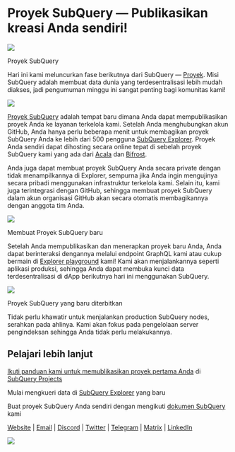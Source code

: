 # Proyek SubQuery — Publikasikan kreasi Anda sendiri!

![](https://miro.medium.com/max/1400/0*Jhkt10DyMiptFocJ)

Proyek SubQuery

Hari ini kami meluncurkan fase berikutnya dari SubQuery — [Proyek](https://project.subquery.network). Misi SubQuery adalah membuat data dunia yang terdesentralisasi lebih mudah diakses, jadi pengumuman minggu ini sangat penting bagi komunitas kami!



![](https://miro.medium.com/max/464/0*FTsLOuy0A4cWEwcp)

[Proyek SubQuery](https://project.subquery.network) adalah tempat baru dimana Anda dapat mempublikasikan proyek Anda ke layanan terkelola kami. Setelah Anda menghubungkan akun GitHub, Anda hanya perlu beberapa menit untuk membagikan proyek SubQuery Anda ke lebih dari 500 pengguna [SubQuery Explorer](https://explorer.subquery.network/). Proyek Anda sendiri dapat dihosting secara online tepat di sebelah proyek SubQuery kami yang ada dari [Acala](https://explorer.subquery.network/subquery/OnFinality-io/acala-subql) dan [Bifrost](https://explorer.subquery.network/subquery/bifrost-finance/subql).

Anda juga dapat membuat proyek SubQuery Anda secara private dengan tidak menampilkannya di Explorer, sempurna jika Anda ingin mengujinya secara pribadi menggunakan infrastruktur terkelola kami. Selain itu, kami juga terintegrasi dengan GitHub, sehingga membuat proyek SubQuery dalam akun organisasi GitHub akan secara otomatis membagikannya dengan anggota tim Anda.



![](https://miro.medium.com/max/1400/1*IupCbHA6aaal26sYbK-Hbw.png)

Membuat Proyek SubQuery baru

Setelah Anda mempublikasikan dan menerapkan proyek baru Anda, Anda dapat berinteraksi dengannya melalui endpoint GraphQL kami atau cukup bermain di [Explorer playground](https://explorer.subquery.network/) kami! Kami akan menjalankannya seperti aplikasi produksi, sehingga Anda dapat membuka kunci data terdesentralisasi di dApp berikutnya hari ini menggunakan SubQuery.



![](https://miro.medium.com/max/1400/1*Re6uHuy05UzWttfWQBM6hg.png)

Proyek SubQuery yang baru diterbitkan

Tidak perlu khawatir untuk menjalankan production SubQuery nodes, serahkan pada ahlinya. Kami akan fokus pada pengelolaan server pengindeksan sehingga Anda tidak perlu melakukannya.

## Pelajari lebih lanjut

[Ikuti panduan kami untuk memublikasikan proyek pertama Anda](https://doc.subquery.network/publish/publish.html) di [SubQuery Projects](https://project.subquery.network)

Mulai mengkueri data di [SubQuery Explorer](https://explorer.subquery.network/) yang baru

Buat proyek SubQuery Anda sendiri dengan mengikuti [dokumen SubQuery](https://doc.subquery.network/) kami

[Website](https://subquery.network/) | [Email](mailto:hello@subquery.network) | [Discord](https://discord.com/invite/78zg8aBSMG) | [Twitter](https://twitter.com/subquerynetwork) | [Telegram](https://t.me/subquerynetwork) | [Matrix](https://matrix.to/#/#subquery:matrix.org) | [LinkedIn](https://www.linkedin.com/company/subquery)

![](https://miro.medium.com/max/1400/0*4Yetj66AO5gHV2rt)